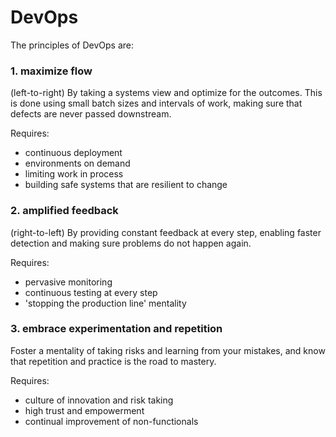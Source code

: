 # DevOps

The principles of DevOps are:

### 1. maximize flow
(left-to-right) By taking a systems view and optimize for the outcomes. This is done using small batch sizes and intervals of work, making sure that defects are never passed downstream.

Requires:
 - continuous deployment
 - environments on demand
 - limiting work in process
 - building safe systems that are resilient to change

### 2. amplified feedback
(right-to-left) By providing constant feedback at every step, enabling faster detection and making sure problems do not happen again.

Requires:
 - pervasive monitoring
 - continuous testing at every step
 - 'stopping the production line' mentality

### 3. embrace experimentation and repetition
Foster a mentality of taking risks and learning from your mistakes, and know that repetition and practice is the road to mastery.

Requires:
 - culture of innovation and risk taking
 - high trust and empowerment
 - continual improvement of non-functionals
